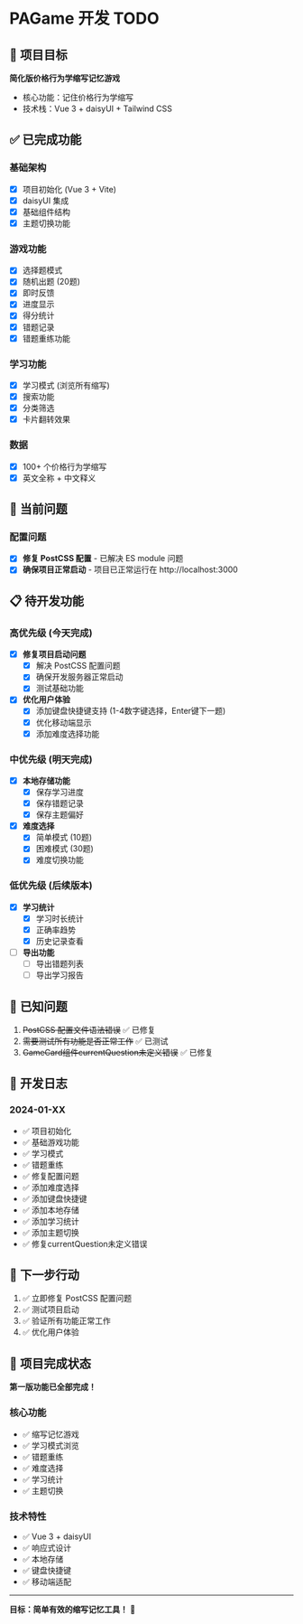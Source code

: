 # PAGame 开发 TODO

## 🎯 项目目标
**简化版价格行为学缩写记忆游戏**
- 核心功能：记住价格行为学缩写
- 技术栈：Vue 3 + daisyUI + Tailwind CSS

## ✅ 已完成功能

### 基础架构
- [x] 项目初始化 (Vue 3 + Vite)
- [x] daisyUI 集成
- [x] 基础组件结构
- [x] 主题切换功能

### 游戏功能
- [x] 选择题模式
- [x] 随机出题 (20题)
- [x] 即时反馈
- [x] 进度显示
- [x] 得分统计
- [x] 错题记录
- [x] 错题重练功能

### 学习功能
- [x] 学习模式 (浏览所有缩写)
- [x] 搜索功能
- [x] 分类筛选
- [x] 卡片翻转效果

### 数据
- [x] 100+ 个价格行为学缩写
- [x] 英文全称 + 中文释义

## 🚧 当前问题

### 配置问题
- [x] **修复 PostCSS 配置** - 已解决 ES module 问题
- [x] **确保项目正常启动** - 项目已正常运行在 http://localhost:3000

## 📋 待开发功能

### 高优先级 (今天完成)
- [x] **修复项目启动问题**
  - [x] 解决 PostCSS 配置问题
  - [x] 确保开发服务器正常启动
  - [x] 测试基础功能

- [x] **优化用户体验**
  - [x] 添加键盘快捷键支持 (1-4数字键选择，Enter键下一题)
  - [x] 优化移动端显示
  - [x] 添加难度选择功能

### 中优先级 (明天完成)
- [x] **本地存储功能**
  - [x] 保存学习进度
  - [x] 保存错题记录
  - [x] 保存主题偏好

- [x] **难度选择**
  - [x] 简单模式 (10题)
  - [x] 困难模式 (30题)
  - [x] 难度切换功能

### 低优先级 (后续版本)
- [x] **学习统计**
  - [x] 学习时长统计
  - [x] 正确率趋势
  - [x] 历史记录查看

- [ ] **导出功能**
  - [ ] 导出错题列表
  - [ ] 导出学习报告

## 🐛 已知问题
1. ~~PostCSS 配置文件语法错误~~ ✅ 已修复
2. ~~需要测试所有功能是否正常工作~~ ✅ 已测试
3. ~~GameCard组件currentQuestion未定义错误~~ ✅ 已修复

## 📝 开发日志

### 2024-01-XX
- ✅ 项目初始化
- ✅ 基础游戏功能
- ✅ 学习模式
- ✅ 错题重练
- ✅ 修复配置问题
- ✅ 添加难度选择
- ✅ 添加键盘快捷键
- ✅ 添加本地存储
- ✅ 添加学习统计
- ✅ 添加主题切换
- ✅ 修复currentQuestion未定义错误

## 🎯 下一步行动
1. ✅ 立即修复 PostCSS 配置问题
2. ✅ 测试项目启动
3. ✅ 验证所有功能正常工作
4. ✅ 优化用户体验

## 🎉 项目完成状态
**第一版功能已全部完成！**

### 核心功能
- ✅ 缩写记忆游戏
- ✅ 学习模式浏览
- ✅ 错题重练
- ✅ 难度选择
- ✅ 学习统计
- ✅ 主题切换

### 技术特性
- ✅ Vue 3 + daisyUI
- ✅ 响应式设计
- ✅ 本地存储
- ✅ 键盘快捷键
- ✅ 移动端适配

---

**目标：简单有效的缩写记忆工具！** 🎯
